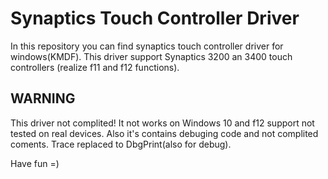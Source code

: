 # Synaptics Touch Controller Driver
In this repository you can find synaptics touch controller driver for windows(KMDF).
This driver support Synaptics 3200 an 3400 touch controllers (realize f11 and f12 functions).
## WARNING
This driver not complited!
It not works on Windows 10 and f12 support not tested on real devices.
Also it's  contains debuging code and not complited coments.
Trace replaced to DbgPrint(also for debug).

Have fun =)

